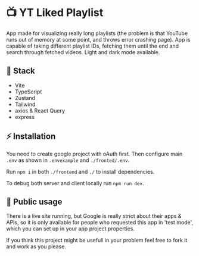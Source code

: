 # 📺 YT Liked Playlist

App made for visualizing really long playlists (the problem is that YouTube runs out of memory at some point, and throws error crashing page). App is capable of taking different playlist IDs, fetching them until the end and search through fetched videos. Light and dark mode available.

## 🍞 Stack

- Vite
- TypeScript
- Zustand
- Tailwind
- axios & React Query
- express

## ⚡ Installation

You need to create google project with oAuth first. Then configure main `.env` as shown in `.envexample` and `./fronted/.env`.

Run `npm i` in both `./frontend` and `./` to install dependencies.

To debug both server and client locally run `npm run dev`.

## 🧬 Public usage

There is a live site running, but Google is really strict about their apps & APIs, so it is only available for people who requested this app in 'test mode', which you can set up in your app project properties.

If you think this project might be usefull in your problem feel free to fork it and work as you please.
